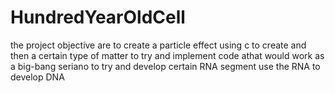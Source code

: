  # HundredYearOldCell
 the project objective
 are to create a particle effect using c to create and then a certain type of matter 
 to try and implement code athat would work as a big-bang seriano 
 to try and develop certain RNA segment
 use the RNA to develop DNA 
 

